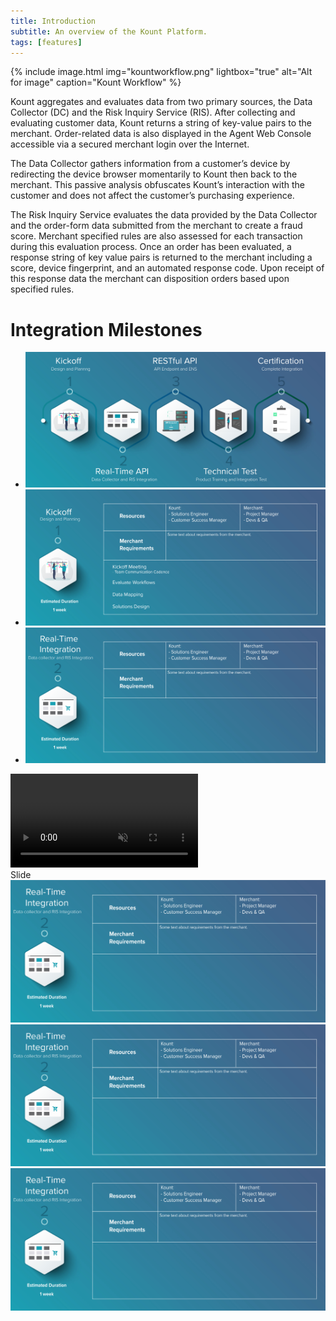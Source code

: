 ```yaml
---
title: Introduction 
subtitle: An overview of the Kount Platform.
tags: [features]
---
```


{% include image.html img="kountworkflow.png" lightbox="true" alt="Alt for image" caption="Kount Workflow" %}

Kount aggregates and evaluates data from two primary sources, the Data Collector (DC) and the Risk Inquiry Service (RIS). After collecting and evaluating customer data, Kount returns a string of key-value pairs to the merchant. Order-related data is also displayed in the Agent Web Console accessible via a secured merchant login over the Internet.

The Data Collector gathers information from a customer’s device by redirecting the device browser momentarily to Kount then back to the merchant. This passive analysis obfuscates Kount’s interaction with the customer and does not affect the customer’s purchasing experience.

The Risk Inquiry Service evaluates the data provided by the Data Collector and the order-form data submitted from the merchant to create a fraud score. Merchant specified rules are also assessed for each transaction during this evaluation process. Once an order has been evaluated, a response string of key value pairs is returned to the merchant including a score, device fingerprint, and an automated response code. Upon receipt of this response data the merchant can disposition orders based upon specified rules.

# Integration Milestones

<div class="uk-position-relative uk-visible-toggle uk-light" tabindex="-1" uk-slideshow="ratio: 7:3; animation: push">
    <ul class="uk-slideshow-items">
        <li>
            <img src="/uploads/slideshow-1/1-Milestone-header.jpg" alt="" uk-cover>
        </li>
        <li>
            <img src="/uploads/slideshow-1/Milestone-body-1.jpg" alt="" uk-cover>
        </li>
        <li>
            <img src="/uploads/slideshow-1/Milestone-body-2.jpg" alt="" uk-cover>
        </li>
    </ul>
    <a class="uk-position-center-left uk-position-small uk-hidden-hover" href="#" uk-slidenav-previous uk-slideshow-item="previous"></a>
    <a class="uk-position-center-right uk-position-small uk-hidden-hover" href="#" uk-slidenav-next uk-slideshow-item="next"></a>
</div>

<div class="uk-cover-container uk-height-medium">
    <video src="https://yootheme.com/site/images/media/yootheme-pro.mp4" autoplay loop muted playsinline uk-cover></video>
</div>

<div class="uk-h3">Slide</div>
<div class="uk-child-width-1-3@m" uk-grid uk-lightbox="animation: slide">
    <div>
        <a class="uk-inline" href="images/photo.jpg" data-caption="Caption 1">
            <img src="/uploads/slideshow-1/Milestone-body-2.jpg" alt="">
        </a>
    </div>
    <div>
        <a class="uk-inline" href="images/dark.jpg" data-caption="Caption 2">
            <img src="/uploads/slideshow-1/Milestone-body-2.jpg" alt="">
        </a>
    </div>
    <div>
        <a class="uk-inline" href="images/light.jpg" data-caption="Caption 3">
            <img src="/uploads/slideshow-1/Milestone-body-2.jpg" alt="">
        </a>
    </div>
</div>
